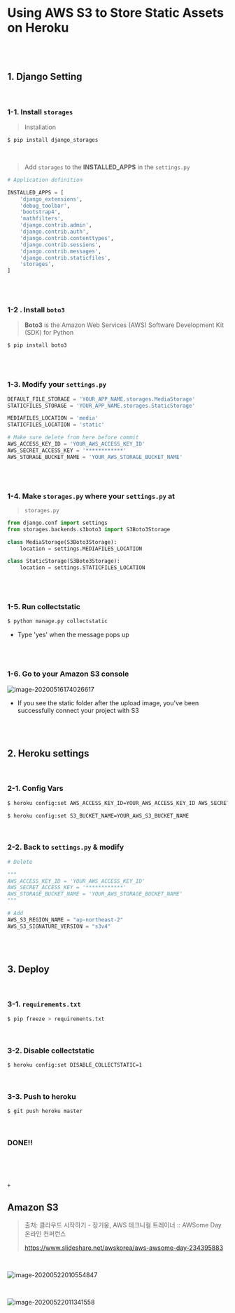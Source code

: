 # Using AWS S3 to Store Static Assets on Heroku

<br>

<br>

## 1. Django Setting

<br>

### 1-1. Install `storages`

> Installation

 ```bash
$ pip install django_storages
 ```

<br>

> Add `storages` to the **INSTALLED_APPS** in the `settings.py` 

```python
# Application definition

INSTALLED_APPS = [
    'django_extensions',
    'debug_toolbar',
    'bootstrap4',
    'mathfilters',
    'django.contrib.admin',
    'django.contrib.auth',
    'django.contrib.contenttypes',
    'django.contrib.sessions',
    'django.contrib.messages',
    'django.contrib.staticfiles',
    'storages',
]
```

<br>

<br>

### 1-2 . Install `boto3`

> **Boto3** is the Amazon Web Services (AWS) Software Development Kit (SDK) for Python

```bash
$ pip install boto3
```

<br>

<br>

### 1-3. Modify your `settings.py`

```python
DEFAULT_FILE_STORAGE = 'YOUR_APP_NAME.storages.MediaStorage'
STATICFILES_STORAGE = 'YOUR_APP_NAME.storages.StaticStorage'

MEDIAFILES_LOCATION = 'media'
STATICFILES_LOCATION = 'static'

# Make sure delete from here before commit
AWS_ACCESS_KEY_ID = 'YOUR_AWS_ACCESS_KEY_ID'
AWS_SECRET_ACCESS_KEY = '************'
AWS_STORAGE_BUCKET_NAME = 'YOUR_AWS_STORAGE_BUCKET_NAME'
```



<br>

<br>

### 1-4. Make `storages.py` where your `settings.py` at

> `storages.py`

```python
from django.conf import settings
from storages.backends.s3boto3 import S3Boto3Storage

class MediaStorage(S3Boto3Storage):
    location = settings.MEDIAFILES_LOCATION

class StaticStorage(S3Boto3Storage):
    location = settings.STATICFILES_LOCATION
```

<br>

<br>

### 1-5. Run collectstatic

```bash
$ python manage.py collectstatic
```

- Type 'yes' when the message pops up

<br>

<br>

### 1-6. Go to your Amazon S3 console

![image-20200516174026617](../../images/image-20200516174026617.png)

- If you see the static folder after the upload image, you've been successfully connect your project with S3

<br>

<br>

## 2. Heroku settings

<br>

### 2-1. Config Vars

```bash
$ heroku config:set AWS_ACCESS_KEY_ID=YOUR_AWS_ACCESS_KEY_ID AWS_SECRET_ACCESS_KEY=YOUR_AWS_SECRET_AcCESS_KEY

$ heroku config:set S3_BUCKET_NAME=YOUR_AWS_S3_BUCKET_NAME
```

 <br>

### 2-2. Back to `settings.py` & modify

```python
# Delete 

"""
AWS_ACCESS_KEY_ID = 'YOUR_AWS_ACCESS_KEY_ID'
AWS_SECRET_ACCESS_KEY = '************'
AWS_STORAGE_BUCKET_NAME = 'YOUR_AWS_STORAGE_BUCKET_NAME'
"""

# Add
AWS_S3_REGION_NAME = "ap-northeast-2"
AWS_S3_SIGNATURE_VERSION = "s3v4"
```

<br>

<br>

## 3. Deploy

<br>

### 3-1. `requirements.txt`

```bash
$ pip freeze > requirements.txt
```

<br>

### 3-2. Disable collectstatic

```bash
$ heroku config:set DISABLE_COLLECTSTATIC=1
```

<br>

### 3-3. Push to heroku

```bash
$ git push heroku master
```

<br>

### DONE!!





<br>

<br>

<br>

`+`

## Amazon S3

> 출처: 클라우드 시작하기 - 장기웅, AWS 테크니컬 트레이너 :: AWSome Day 온라인 컨퍼런스
>
> https://www.slideshare.net/awskorea/aws-awsome-day-234395883

<br>

![image-20200522010554847](../../images/image-20200522010554847.png)

<br>

![image-20200522011341558](../../images/image-20200522011341558.png)

